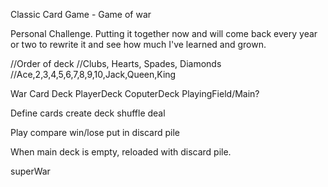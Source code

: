 Classic Card Game - Game of war

Personal Challenge. Putting it together now and will come back every year or two to rewrite it and see how much I've learned and grown.

//Order of deck
//Clubs, Hearts, Spades, Diamonds
//Ace,2,3,4,5,6,7,8,9,10,Jack,Queen,King

War
Card
Deck
PlayerDeck
CoputerDeck
PlayingField/Main?

Define cards
create deck
shuffle
deal

Play
compare
win/lose
put in discard pile

When main deck is empty, reloaded with discard pile.

superWar
